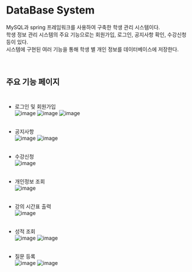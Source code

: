 # DataBase System<br/>
MySQL과 spring 프레임워크를 사용하여 구축한 학생 관리 시스템이다.<br/>
학생 정보 관리 시스템의 주요 기능으로는 회원가입, 로그인, 공지사항 확인, 수강신청 등이 있다.<br/>
시스템에 구현된 여러 기능을 통해 학생 별 개인 정보를 데이터베이스에 저장한다.<br/><br/><br/>

## 주요 기능 페이지<br/><br/>
- 로그인 및 회원가입 <br/>
![image](https://user-images.githubusercontent.com/45943080/103730623-9db81b80-5026-11eb-9cd4-9c43a11db279.png)
![image](https://user-images.githubusercontent.com/45943080/103730632-a4df2980-5026-11eb-96e2-db6491f832fd.png)
![image](https://user-images.githubusercontent.com/45943080/103730634-a7418380-5026-11eb-8429-74d8f0411ecd.png)<br/><br/>

- 공지사항 <br/>
![image](https://user-images.githubusercontent.com/45943080/103730686-c4765200-5026-11eb-8cfd-f218765eae57.png)
![image](https://user-images.githubusercontent.com/45943080/103730694-c7714280-5026-11eb-9c05-cba574639938.png)<br/><br/>

- 수강신청 <br/>
![image](https://user-images.githubusercontent.com/45943080/103730724-d8ba4f00-5026-11eb-8706-e1ac53fc0286.png)<br/><br/>

- 개인정보 조회 <br/>
![image](https://user-images.githubusercontent.com/45943080/103730753-ea035b80-5026-11eb-8501-756fbda58f42.png)<br/><br/>

- 강의 시간표 출력 <br/>
![image](https://user-images.githubusercontent.com/45943080/103730781-f982a480-5026-11eb-90f2-67cc927e8abe.png)<br/><br/>

- 성적 조회 <br/>
![image](https://user-images.githubusercontent.com/45943080/103730810-0acbb100-5027-11eb-9310-4f678f971ad9.png)
![image](https://user-images.githubusercontent.com/45943080/103730874-2d5dca00-5027-11eb-8da2-c20f08e19f80.png)<br/><br/>


- 질문 등록 <br/>
![image](https://user-images.githubusercontent.com/45943080/103730851-21720800-5027-11eb-8df1-ce57918628bc.png)
![image](https://user-images.githubusercontent.com/45943080/103730860-23d46200-5027-11eb-8a1a-dc6c5a7986d7.png)
